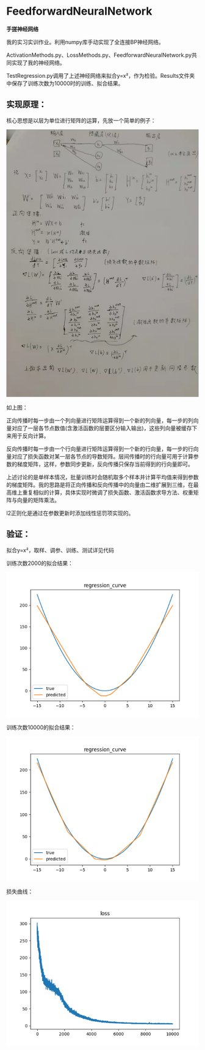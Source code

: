 # FeedforwardNeuralNetwork
**手搓神经网络**

我的实习实训作业。利用numpy库手动实现了全连接BP神经网络。

ActivationMethods.py、LossMethods.py、FeedforwardNeuralNetwork.py共同实现了我的神经网络。

TestRegression.py调用了上述神经网络来拟合y=x²，作为检验。Results文件夹中保存了训练次数为10000时的训练、拟合结果。

## 实现原理：

核心思想是以层为单位进行矩阵的运算，先放一个简单的例子：

![](Images/张量原理图.jpg) 

如上图：

正向传播时每一步由一个列向量进行矩阵运算得到一个新的列向量，每一步的列向量对应了一层各节点数值(含激活函数的层要区分输入输出)，这些列向量被缓存下来用于反向计算。

反向传播时每一步由一个行向量进行矩阵运算得到一个新的行向量，每一步的行向量对应了损失函数对某一层各节点的导数矩阵。层间传播时的行向量可用于计算参数的梯度矩阵，这样，参数同步更新，反向传播只保存当前得到的行向量即可。

上述讨论的是单样本情况，批量训练时会随机取多个样本并计算平均值来得到参数的梯度矩阵。我的思路是将正向传播和反向传播中的向量由二维扩展到三维，在最高维上重复相似的计算，具体实现时微调了损失函数、激活函数求导方法、权重矩阵与向量的矩阵乘法。

l2正则化是通过在参数更新时添加线性惩罚项实现的。

## 验证：

拟合y=x²，取样、调参、训练、测试详见代码

训练次数2000的拟合结果：

![](Images/2000次训练的拟合结果.png) 

训练次数10000的拟合结果：

![](Results/regression_curve.png)

损失曲线：

![](Results/loss.png)



